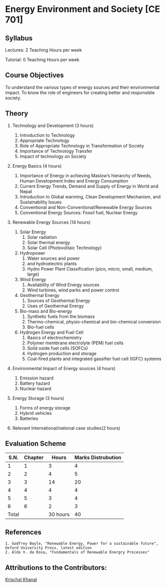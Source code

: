 # Energy Environment and Society [CE 701]
## Syllabus

Lectures: 2 Teaching Hours per week

Tutorial: 0 Teaching Hours per week

## Course Objectives

To understand the various types of energy sources and their environmental impact. To know the role of engineers for creating better and responsible society.

## Theory

1. Technology and Development (3 hours)
    1. Introduction to Technology
    2. Appropriate Technology
    3. Role of Appropriate Technology in Transformation of Society
    4. Importance of Technology Transfer
    5. Impact of technology on Society

2. Energy Basics (4 hours)
    1. Importance of Energy in achieving Maslow’s hierarchy of Needs, Human Development Index and Energy Consumption
    2. Current Energy Trends, Demand and Supply of Energy in World and Nepal
    3. Introduction to Global warming, Clean Development Mechanism, and Sustainability Issues
    4. Conventional and Non-Conventional/Renewable Energy Sources
    5. Conventional Energy Sources: Fossil fuel, Nuclear Energy

3. Renewable Energy Sources (14 hours)
    1. Solar Energy
        1. Solar radiation
        2. Solar thermal energy
        3. Solar Cell (Photovoltaic Technology)
    2. Hydropower
        1. Water sources and power
        2. and hydroelectric plants
        3. Hydro Power Plant Classification (pico, micro, small, medium, large)
    3. Wind Energy
        1. Availability of Wind Energy sources
        2. Wind turbines, wind parks and power control
    4. Geothermal Energy
        1. Sources of Geothermal Energy
        2. Uses of Geothermal Energy
    5. Bio-mass and Bio-energy
        1. Synthetic fuels from the biomass
        2. Thermo-chemical, physio-chemical and bio-chemical conversion
        3. Bio-fuel cells
    6. Hydrogen Energy and Fuel Cell
        1. Basics of electrochemistry
        2. Polymer membrane electrolyte (PEM) fuel cells
        3. Solid oxide fuel cells (SOFCs)
        4. Hydrogen production and storage
        5. Coal-fired plants and integrated gassifier fuel cell (IGFC) systems

4. Environmental Impact of Energy sources (4 hours)
    1. Emission hazard
    2. Battery hazard
    3. Nuclear hazard

5. Energy Storage (3 hours)
    1. Forms of energy storage
    2. Hybrid vehicles
    3. Batteries

6. Relevant International/national case studies(2 hours)

## Evaluation Scheme

| S.N.  | Chapter       | Hours          | Marks Distrubution     |
| ----- | ------------- | -------------- | ---------------------- |
| 1     | 1             |  3             |    4                   |
| 2     | 2             |  4             |    5                   |
| 3     | 3             |  14            |    20                  |
| 4     | 4             |  4             |    4                   |
| 5     | 5             |  3             |    4                   |
| 6     | 6             |  2             |    3                   |
| Total |               | 30 hours       |   40                   |

## References
    1. Godfrey Boyle, "Renewable Energy, Power for a sustainable future", Oxford University Press, latest edition
    2. Aldo V. da Rosa, "Fundamentals of Renewable Energry Processes"

## Attributions to the Contributors:

[Krischal Khanal](https://github.com/krischal111)